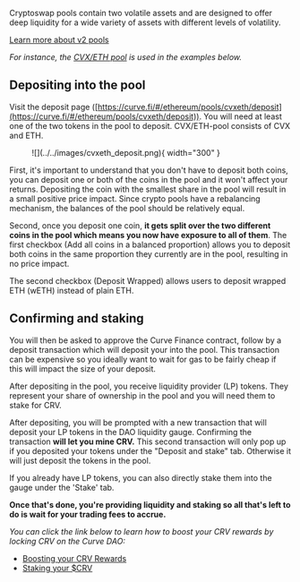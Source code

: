 Cryptoswap pools contain two volatile assets and are designed to offer deep liquidity for a wide variety of assets with different levels of volatility.

[Learn more about v2 pools](../../lp/overview.md)

*For instance, the [CVX/ETH pool](https://curve.fi/#/ethereum/pools/cvxeth/deposit) is used in the examples below.*

## **Depositing into the pool**
Visit the deposit page ([https://curve.fi/#/ethereum/pools/cvxeth/deposit](https://curve.fi/#/ethereum/pools/cvxeth/deposit)). You will need at least one of the two tokens in the pool to deposit. CVX/ETH-pool consists of CVX and ETH.

<figure markdown>
  ![](../../images/cvxeth_deposit.png){ width="300" }
  <figcaption></figcaption>
</figure>

First, it's important to understand that you don't have to deposit both coins, you can deposit one or both of the coins in the pool and it won't affect your returns. Depositing the coin with the smallest share in the pool will result in a small positive price impact. Since crypto pools have a rebalancing mechanism, the balances of the pool should be relatively equal.

Second, once you deposit one coin, **it gets split over the two different coins in the pool which means you now have exposure to all of them**. The first checkbox (Add all coins in a balanced proportion) allows you to deposit both coins in the same proportion they currently are in the pool, resulting in no price impact.

The second checkbox (Deposit Wrapped) allows users to deposit wrapped ETH (wETH) instead of plain ETH.


## **Confirming and staking**

You will then be asked to approve the Curve Finance contract, follow by a deposit transaction which will deposit your into the pool. This transaction can be expensive so you ideally want to wait for gas to be fairly cheap if this will impact the size of your deposit.

After depositing in the pool, you receive liquidity provider (LP) tokens. They represent your share of ownership in the pool and you will need them to stake for CRV.

After depositing, you will be prompted with a new transaction that will deposit your LP tokens in the DAO liquidity gauge. Confirming the transaction **will let you mine CRV.** This second transaction will only pop up if you deposited your tokens under the "Deposit and stake" tab. Otherwise it will just deposit the tokens in the pool.

If you already have LP tokens, you can also directly stake them into the gauge under the 'Stake' tab.

**Once that's done, you're providing liquidity and staking so all that's left to do is wait for your trading fees to accrue.**

*You can click the link below to learn how to boost your CRV rewards by locking CRV on the Curve DAO:*

- [Boosting your CRV Rewards](../../reward-gauges/boosting-your-crv-rewards.md)
- [Staking your $CRV](../../vecrv/locking-your-crv.md)

